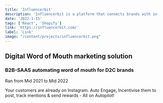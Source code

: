 ```yaml
---
title: 'Influencerbit'
description: 'Influencerbit is a platform that connects brands with influencers.'
date: '2022-1-15'
tags: ['React', 'Shopify']
link: 'https://influencerbit.com/'
label: 'Link'
image: "/content/projects/influencerbit.png"
---
```


## Digital Word of Mouth marketing solution

### B2B-SAAS automating word of mouth for D2C brands

Ran from Mid 2021 to Mid 2022

Your customers are already on Instagram. Auto Engage, Incentivise them to post, track mentions & send rewards - All on Autopilot!
